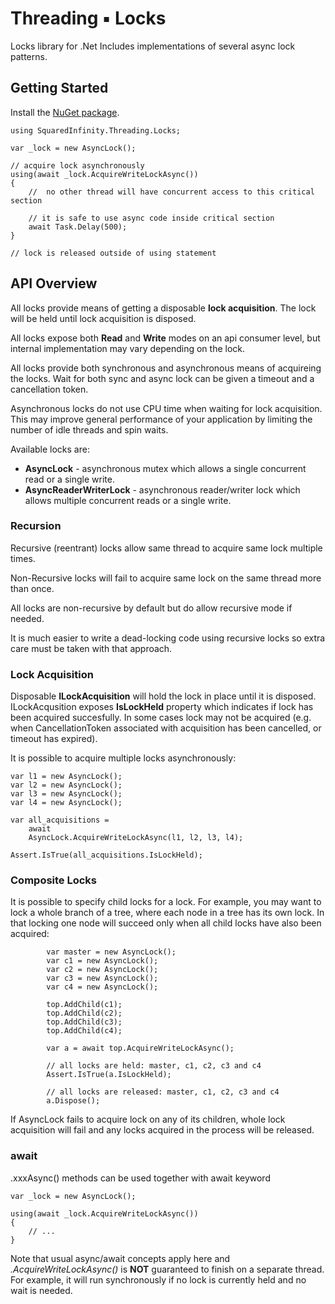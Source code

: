 # Threading ▪ Locks

Locks library for .Net
Includes implementations of several async lock patterns.

## Getting Started
Install the [NuGet package](http://www.nuget.org/packages/SquaredInfinity.Threading.Locks).

    using SquaredInfinity.Threading.Locks;

    var _lock = new AsyncLock();

    // acquire lock asynchronously
    using(await _lock.AcquireWriteLockAsync())
    {
        //  no other thread will have concurrent access to this critical section

        // it is safe to use async code inside critical section
        await Task.Delay(500);
    }

    // lock is released outside of using statement

##  API Overview

All locks provide means of getting a disposable **lock acquisition**. The lock will be held until lock acquisition is disposed.

All locks expose both **Read** and **Write** modes on an api consumer level, but internal implementation may vary depending on the lock.

All locks provide both synchronous and asynchronous means of acquireing the locks. Wait for both sync and async lock can be given a timeout and a cancellation token.

Asynchronous locks do not use CPU time when waiting for lock acquisition. This may improve general performance of your application by limiting the number of idle threads and spin waits.

Available locks are:
- **AsyncLock** - asynchronous mutex which allows a single concurrent read or a single write.
- **AsyncReaderWriterLock** - asynchronous reader/writer lock which allows multiple concurrent reads or a single write.

### Recursion
Recursive (reentrant) locks allow same thread to acquire same lock multiple times.

Non-Recursive locks will fail to acquire same lock on the same thread more than once.

All locks are non-recursive by default but do allow recursive mode if needed.

It is much easier to write a dead-locking code using recursive locks so extra care must be taken with that approach.

### Lock Acquisition
Disposable **ILockAcquisition** will hold the lock in place until it is disposed. ILockAcqusition exposes **IsLockHeld** property which indicates if lock has been acquired succesfully. In some cases lock may not be acquired (e.g. when CancellationToken associated with acquisition has been cancelled, or timeout has expired).

It is possible to acquire multiple locks asynchronously:

    var l1 = new AsyncLock();
    var l2 = new AsyncLock();
    var l3 = new AsyncLock();
    var l4 = new AsyncLock();

    var all_acquisitions =
        await
        AsyncLock.AcquireWriteLockAsync(l1, l2, l3, l4);

    Assert.IsTrue(all_acquisitions.IsLockHeld);

### Composite Locks
It is possible to specify child locks for a lock.
For example, you may want to lock a whole branch of a tree, where each node in a tree has its own lock.
In that locking one node will succeed only when all child locks have also been acquired:

            var master = new AsyncLock();
            var c1 = new AsyncLock();
            var c2 = new AsyncLock();
            var c3 = new AsyncLock();
            var c4 = new AsyncLock();

            top.AddChild(c1);
            top.AddChild(c2);
            top.AddChild(c3);
            top.AddChild(c4);

            var a = await top.AcquireWriteLockAsync();

            // all locks are held: master, c1, c2, c3 and c4
            Assert.IsTrue(a.IsLockHeld);

            // all locks are released: master, c1, c2, c3 and c4
            a.Dispose();

If AsyncLock fails to acquire lock on any of its children, whole lock acquisition will fail and any locks acquired in the process will be released.

### await
.xxxAsync() methods can be used together with await keyword
    
    var _lock = new AsyncLock();
    
    using(await _lock.AcquireWriteLockAsync())
    {
        // ...
    }

Note that usual async/await concepts apply here and *.AcquireWriteLockAsync()* is **NOT** guaranteed to finish on a separate thread. For example, it will run synchronously if no lock is currently held and no wait is needed.

